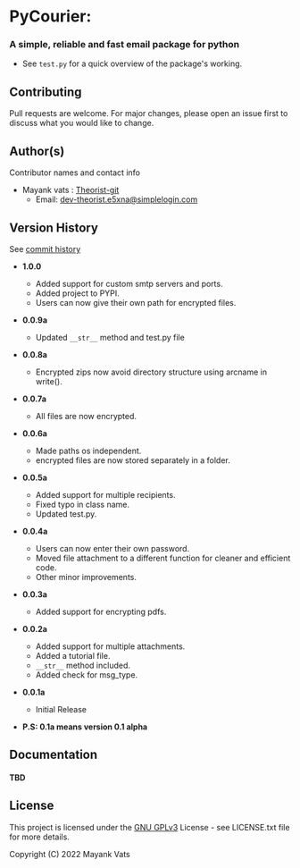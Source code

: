 # PyCourier: 
### A simple, reliable and fast email package for python

* See `test.py` for a quick overview of the package's working.

[//]: # (## Getting Started)

[//]: # (### Installation:)

[//]: # ()
[//]: # (* Use the package manager [pip]&#40;https://pip.pypa.io/en/stable/&#41; to install the python modules required.)

[//]: # (```bash)

[//]: # ($ pip install AuthAlpha)

[//]: # (```)

[//]: # ()
[//]: # (### Usage:)

[//]: # (* See the [Tests]&#40;https://github.com/Theorist-Git/AuthAlpha/tree/master/Tests&#41;)

[//]: # (directory to see the detailed usage of every class and method.)

[//]: # (* [Authalpha.py]&#40;https://github.com/Theorist-Git/AuthAlpha/blob/master/AuthAlpha.py&#41; file contains the workarounds for the possible errors)

[//]: # (you might encounter.)

[//]: # (### Supported hash types:)

[//]: # ()
[//]: # (#### For passwords:)

[//]: # (1. [argon2id]&#40;https://en.wikipedia.org/wiki/Argon2&#41;)

[//]: # (2. [PBKDF2:SHA family]&#40;https://en.wikipedia.org/wiki/PBKDF2&#41;)

[//]: # (3. [bcrypt]&#40;https://en.wikipedia.org/wiki/Bcrypt&#41;)

[//]: # (4. [scrypt]&#40;https://en.wikipedia.org/wiki/Scrypt&#41;)

[//]: # ()
[//]: # (#### For Generating File Hashes:)

[//]: # (1. [SHA1]&#40;https://en.wikipedia.org/wiki/SHA-1&#41;)

[//]: # (2. [SHA2]&#40;https://en.wikipedia.org/wiki/SHA-2&#41;)

[//]: # (3. [SHA3]&#40;https://en.wikipedia.org/wiki/SHA-3&#41;)

## Contributing
Pull requests are welcome. For major changes, please open an issue first to discuss what you would like to change.


## Author(s)

Contributor names and contact info
* Mayank vats : [Theorist-git](https://github.com/Theorist-Git)
  * Email: dev-theorist.e5xna@simplelogin.com

## Version History
See [commit history](https://github.com/Theorist-Git/PyCourier/commits/master)
* **1.0.0**
  * Added support for custom smtp servers and ports.
  * Added project to PYPI.
  * Users can now give their own path for encrypted files.
* **0.0.9a**
  * Updated `__str__` method and test.py file 
* **0.0.8a**
  * Encrypted zips now avoid directory structure using arcname in write().
* **0.0.7a**
  * All files are now encrypted.
* **0.0.6a**
  * Made paths os independent.
  * encrypted files are now stored separately in a folder.
* **0.0.5a**
  * Added support for multiple recipients.
  * Fixed typo in class name.
  * Updated test.py.
* **0.0.4a**
  * Users can now enter their own password.
  * Moved file attachment to a different function for cleaner and efficient code.
  * Other minor improvements.
* **0.0.3a**
  * Added support for encrypting pdfs.
* **0.0.2a**
  * Added support for multiple attachments.
  * Added a tutorial file.
  * `__str__` method included.
  * Added check for msg_type.
* **0.0.1a**
    * Initial Release

* **P.S: 0.1a means version 0.1 alpha**

## Documentation
#### TBD

## License

This project is licensed under the [GNU GPLv3](https://choosealicense.com/licenses/gpl-3.0/#) License - see LICENSE.txt file for more details.

Copyright (C) 2022 Mayank Vats
